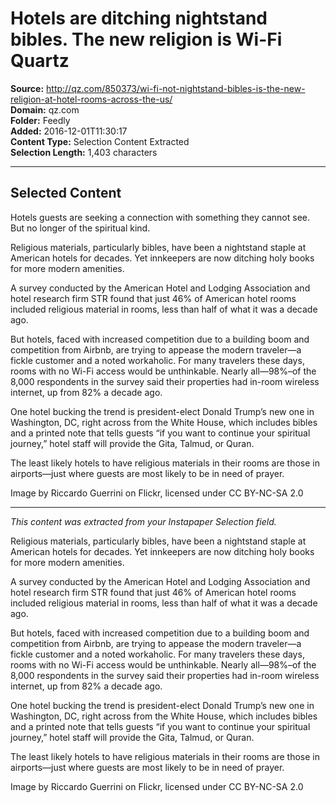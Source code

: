 # Hotels are ditching nightstand bibles. The new religion is Wi-Fi Quartz

**Source:** http://qz.com/850373/wi-fi-not-nightstand-bibles-is-the-new-religion-at-hotel-rooms-across-the-us/  
**Domain:** qz.com  
**Folder:** Feedly  
**Added:** 2016-12-01T11:30:17  
**Content Type:** Selection Content Extracted  
**Selection Length:** 1,403 characters  


---

## Selected Content

Hotels guests are seeking a connection with something they cannot see. But no longer of the spiritual kind.

Religious materials, particularly bibles, have been a nightstand staple at American hotels for decades. Yet innkeepers are now ditching holy books for more modern amenities.

A survey conducted by the American Hotel and Lodging Association and hotel research firm STR found that just 46% of American hotel rooms included religious material in rooms, less than half of what it was a decade ago.

But hotels, faced with increased competition due to a building boom and competition from Airbnb, are trying to appease the modern traveler—a fickle customer and a noted workaholic. For many travelers these days, rooms with no Wi-Fi access would be unthinkable. Nearly all—98%–of the 8,000 respondents in the survey said their properties had in-room wireless internet, up from 82% a decade ago.

One hotel bucking the trend is president-elect Donald Trump’s new one in Washington, DC, right across from the White House, which includes bibles and a printed note that tells guests “if you want to continue your spiritual journey,” hotel staff will provide the Gita, Talmud, or Quran.

The least likely hotels to have religious materials in their rooms are those in airports—just where guests are most likely to be in need of prayer.

Image by Riccardo Guerrini on Flickr, licensed under CC BY-NC-SA 2.0

---

*This content was extracted from your Instapaper Selection field.*

Religious materials, particularly bibles, have been a nightstand staple at American hotels for decades. Yet innkeepers are now ditching holy books for more modern amenities.

A survey conducted by the American Hotel and Lodging Association and hotel research firm STR found that just 46% of American hotel rooms included religious material in rooms, less than half of what it was a decade ago.

But hotels, faced with increased competition due to a building boom and competition from Airbnb, are trying to appease the modern traveler—a fickle customer and a noted workaholic. For many travelers these days, rooms with no Wi-Fi access would be unthinkable. Nearly all—98%–of the 8,000 respondents in the survey said their properties had in-room wireless internet, up from 82% a decade ago.

One hotel bucking the trend is president-elect Donald Trump’s new one in Washington, DC, right across from the White House, which includes bibles and a printed note that tells guests “if you want to continue your spiritual journey,” hotel staff will provide the Gita, Talmud, or Quran.

The least likely hotels to have religious materials in their rooms are those in airports—just where guests are most likely to be in need of prayer.

Image by Riccardo Guerrini on Flickr, licensed under CC BY-NC-SA 2.0
